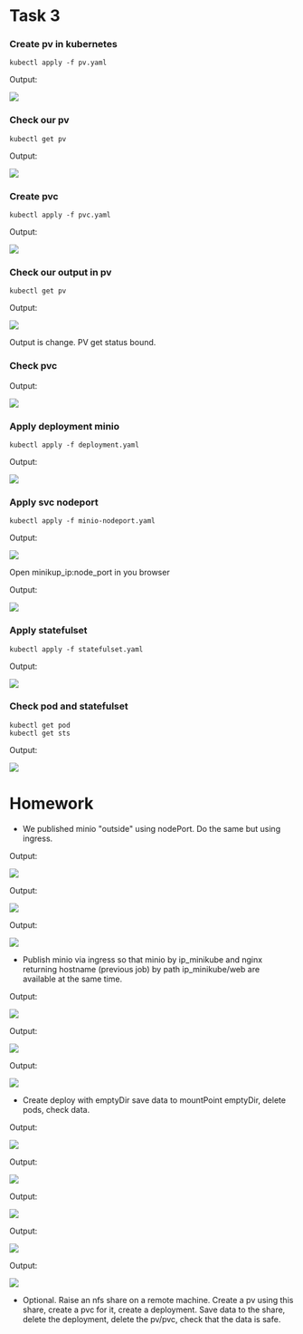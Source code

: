 # Task 3

### Create pv in kubernetes

```
kubectl apply -f pv.yaml
```
   Output:
   
![](img/create_pv.png)

### Check our pv

```
kubectl get pv
```
   Output:
   
![](img/check_pv.png)

### Create pvc

```
kubectl apply -f pvc.yaml
```
   Output:
   
![](img/create_pvc.png)

### Check our output in pv

```
kubectl get pv
```
   Output:
   
![](img/check_pvc.png)

   Output is change. PV get status bound.
   
### Check pvc

   Output:
   
![](img/check_pvc_1.png)

### Apply deployment minio

```
kubectl apply -f deployment.yaml
```
   Output:
   
![](img/create_deployment.png)

### Apply svc nodeport

```
kubectl apply -f minio-nodeport.yaml
```
   Output:
   
![](img/create_nodeport.png)

   Open minikup_ip:node_port in you browser

   Output:
   
![](img/nodeport_in_browser.png)

### Apply statefulset

```
kubectl apply -f statefulset.yaml
```
   Output:
   
![](img/create_statefulset.png)

### Check pod and statefulset

```
kubectl get pod
kubectl get sts
```

   Output:
   
![](img/check_sts.png)

# Homework

   * We published minio "outside" using nodePort. Do the same but using ingress.
   
   Output:
   
![](img/ingress_minio.png)

   Output:
   
![](img/create_ingress.png)


   Output:
   
![](img/minio_port80.png)
   
   * Publish minio via ingress so that minio by ip_minikube and nginx returning hostname (previous job) by path ip_minikube/web are available at the same time.
   
   Output:
   
![](img/deploy_nginx.png)

   Output:
   
![](img/ingress_nginx.png)

   Output:
   
![](img/welcome_nginx.png)
       
   * Create deploy with emptyDir save data to mountPoint emptyDir, delete pods, check data.
   
   Output:
   
![](img/emptydir.png)

   Output:
   
![](img/apply_emptydir.png)

   Output:
   
![](img/touch_file.png)

   Output:
   
![](img/delete_pod.png)

   Output:
   
![](img/no_file_in_emptydir.png)
   
   * Optional. Raise an nfs share on a remote machine. Create a pv using this share, create a pvc for it, create a deployment. Save data to the share, delete the deployment, delete the pv/pvc, check that the data is safe.
